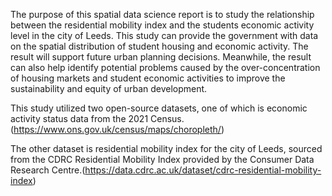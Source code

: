 The purpose of this spatial data science report is to study the relationship between the residential mobility index and the students economic activity level in the city of Leeds. This study can provide the government with data on the spatial distribution of student housing and economic activity. The result will support future urban planning decisions. Meanwhile, the result can also help identify potential problems caused by the over-concentration of housing markets and student economic activities to improve the sustainability and equity of urban development.

This study utilized two open-source datasets, one of which is economic activity status data from the 2021 Census.(https://www.ons.gov.uk/census/maps/choropleth/)

The other dataset is residential mobility index for the city of Leeds, sourced from the CDRC Residential Mobility Index provided by the Consumer Data Research Centre.(https://data.cdrc.ac.uk/dataset/cdrc-residential-mobility-index)

